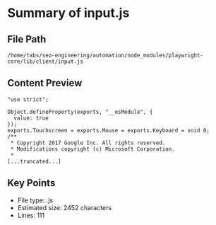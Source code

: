 # Summary of input.js
  
## File Path
`/home/tabs/seo-engineering/automation/node_modules/playwright-core/lib/client/input.js`

## Content Preview
```
"use strict";

Object.defineProperty(exports, "__esModule", {
  value: true
});
exports.Touchscreen = exports.Mouse = exports.Keyboard = void 0;
/**
 * Copyright 2017 Google Inc. All rights reserved.
 * Modifications copyright (c) Microsoft Corporation.
 *
[...truncated...]
```

## Key Points
- File type: .js
- Estimated size: 2452 characters
- Lines: 111
